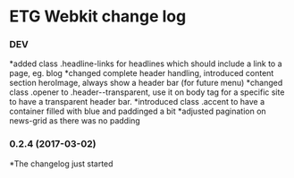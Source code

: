 # ETG Webkit change log

### DEV

*added class .headline-links for headlines which should include a link to a page, eg. blog
*changed complete header handling, introduced content section heroImage, always show a header bar (for future menu)
*changed class .opener to .header--transparent, use it on body tag for a specific site to have a transparent header bar.
*introduced class .accent to have a container filled with blue and paddinged a bit
*adjusted pagination on news-grid as there was no padding


### 0.2.4 (2017-03-02)
	
*The changelog just started